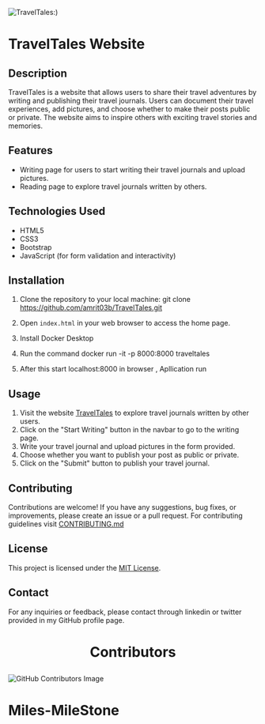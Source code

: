 ![TravelTales:)](https://github.com/amrit03b/TravelTales/assets/116283061/a6e97c6b-cda9-41b0-9598-5cc571176aa5)
# TravelTales Website

## Description

TravelTales is a website that allows users to share their travel adventures by writing and publishing their travel journals. Users can document their travel experiences, add pictures, and choose whether to make their posts public or private. The website aims to inspire others with exciting travel stories and memories.

## Features

- Writing page for users to start writing their travel journals and upload pictures.
- Reading page to explore travel journals written by others.

## Technologies Used

- HTML5
- CSS3
- Bootstrap
- JavaScript (for form validation and interactivity)

## Installation

1. Clone the repository to your local machine:
git clone https://github.com/amrit03b/TravelTales.git

2. Open `index.html` in your web browser to access the home page.

3. Install Docker Desktop

4. Run the command docker run -it -p 8000:8000 traveltales

5. After this start localhost:8000 in browser , Apllication run 

## Usage

1. Visit the website [TravelTales](https://amrit03b.github.io/TravelTales/) to explore travel journals written by other users.
2. Click on the "Start Writing" button in the navbar to go to the writing page.
3. Write your travel journal and upload pictures in the form provided.
4. Choose whether you want to publish your post as public or private.
5. Click on the "Submit" button to publish your travel journal.

## Contributing

Contributions are welcome! If you have any suggestions, bug fixes, or improvements, please create an issue or a pull request.
For contributing guidelines visit [CONTRIBUTING.md](https://github.com/amrit03b/TravelTales/blob/main/CONTRIBUTING.md)

## License

This project is licensed under the [MIT License](LICENSE).

## Contact

For any inquiries or feedback, please contact through linkedin or twitter provided in my GitHub profile page.

# <p align="center">Contributors

![GitHub Contributors Image](https://contrib.rocks/image?repo=amrit03b/TravelTales) 
# Miles-MileStone
